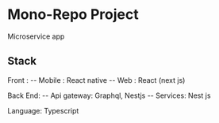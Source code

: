 # Mono-Repo Project

Microservice app

## Stack

Front :
  -- Mobile : React native
  -- Web : React (next js)

Back End:
  -- Api gateway: Graphql, Nestjs
  -- Services: Nest js
  
Language: Typescript
